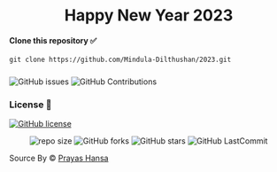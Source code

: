 <div align="center">

# Happy New Year 2023
</div>

#### Clone this repository ✅
```md
git clone https://github.com/Mindula-Dilthushan/2023.git
```

###

![GitHub issues](https://img.shields.io/github/issues/Mindula-Dilthushan/2023?&labelColor=black&color=eb3b5a&label=Issues&logo=issues&logoColor=black&style=for-the-badge)
![GitHub Contributions](https://img.shields.io/github/contributors/Mindula-Dilthushan/2023?&labelColor=black&color=8854d0&style=for-the-badge)

### License 📝
[![GitHub license](https://img.shields.io/github/license/Mindula-Dilthushan/2023?&labelColor=black&color=3867d6&style=for-the-badge)](https://github.com/Mindula-Dilthushan/2023/blob/master/LICENSE)


<div align="center">

![repo size](https://img.shields.io/github/repo-size/Mindula-Dilthushan/2023?label=Repo%20Size&style=for-the-badge&labelColor=black&color=20bf6b)
![GitHub forks](https://img.shields.io/github/forks/Mindula-Dilthushan/2023?&labelColor=black&color=0fb9b1&style=for-the-badge)
![GitHub stars](https://img.shields.io/github/stars/Mindula-Dilthushan/2023?&labelColor=black&color=f7b731&style=for-the-badge)
![GitHub LastCommit](https://img.shields.io/github/last-commit/Mindula-Dilthushan/2023?logo=github&labelColor=black&color=d1d8e0&style=for-the-badge)

</div>

Source By © [Prayas Hansa](https://codepen.io/prayash9/pen/NWBNVYy)

